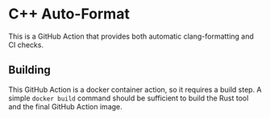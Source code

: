 # C++ Auto-Format
This is a GitHub Action that provides both automatic clang-formatting and CI
checks.

## Building
This GitHub Action is a docker container action, so it requires a build step.
A simple `docker build` command should be sufficient to build the Rust tool and
the final GitHub Action image.